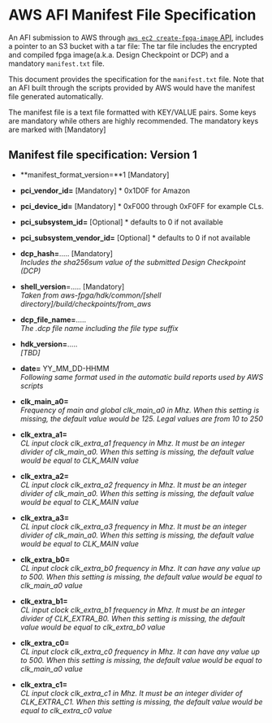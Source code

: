 # AWS AFI Manifest File Specification

An AFI submission to AWS through  [`aws ec2 create-fpga-image` API](./TBD), includes a pointer to an S3 bucket with a tar file: The tar file includes the encrypted and compiled fpga image(a.k.a. Design Checkpoint or DCP) and a mandatory `manifest.txt` file.

This document provides the specification for the `manifest.txt` file.  Note that an AFI built through the scripts provided by AWS would have the manifest file generated automatically.


The manifest file is a text file formatted with KEY/VALUE pairs. Some keys are mandatory while others are highly recommended. The mandatory keys are marked with [Mandatory]

## Manifest file specification: Version 1

* **manifest_format_version=**1 [Mandatory]  

* **pci_vendor_id=** [Mandatory]
      * 0x1D0F for Amazon

* **pci_device_id=** [Mandatory]
      * 0xF000 through 0xF0FF for example CLs.

* **pci_subsystem_id=** [Optional]
      * defaults to 0 if not available
      
* **pci_subsystem_vendor_id=** [Optional]
      * defaults to 0 if not available
       
* **dcp_hash=**.....   [Mandatory]    
      *Includes the sha256sum value of the submitted Design Checkpoint (DCP)*

* **shell_version**=.....   [Mandatory]  
      *Taken from aws-fpga/hdk/common/[shell directory]/build/checkpoints/from_aws*

* **dcp_file_name=**.....     
      *The .dcp file name including the file type suffix*

* **hdk_version=**.....     
      *[TBD]* 

* **date=** YY_MM_DD-HHMM     
      *Following same format used in the automatic build reports used by AWS scripts*
      
* **clk_main_a0=**      
      *Frequency of main and global clk_main_a0 in Mhz. When this setting is missing, the default value would be 125.   Legal values are from 10 to 250*
      
* **clk_extra_a1=**      
      *CL input clock clk_extra_a1 frequency in Mhz. It must be an integer divider of clk_main_a0. When this setting is missing, the default value would be equal to CLK_MAIN value*
      
* **clk_extra_a2=**      
      *CL input clock clk_extra_a2 frequency in Mhz. It must be an integer divider of clk_main_a0. When this setting is missing, the default value would be equal to CLK_MAIN value*
      
* **clk_extra_a3=**      
      *CL input clock clk_extra_a3 frequency in Mhz. It must be an integer divider of clk_main_a0. When this setting is missing, the default value would be equal to CLK_MAIN value*
      
* **clk_extra_b0=**      
      *CL input clock clk_extra_b0 frequency in Mhz. It can have any value up to 500. When this setting is missing, the default value would be equal to clk_main_a0 value*
      
* **clk_extra_b1=**      
      *CL input clock clk_extra_b1 frequency in Mhz. It must be an integer divider of CLK_EXTRA_B0. When this setting is missing, the default value would be equal to clk_extra_b0 value*
      
* **clk_extra_c0=**      
      *CL input clock clk_extra_c0 frequency in Mhz. It can have any value up to 500. When this setting is missing, the default value would be equal to clk_main_a0 value*
      
* **clk_extra_c1=**      
      *CL input clock clk_extra_c1 in Mhz. It must be an integer divider of CLK_EXTRA_C1. When this setting is missing, the default value would be equal to clk_extra_c0 value*

      
      
      
 
